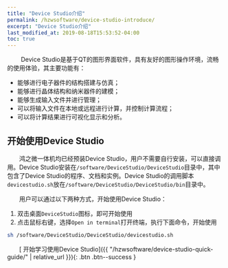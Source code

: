 ```yaml
---
title: "Device Studio介绍"
permalink: /hzwsoftware/device-studio-introduce/
excerpt: "Device Studio介绍"
last_modified_at: 2019-08-18T15:53:52-04:00
toc: true
---
```


&emsp;&emsp; Device Studio是基于QT的图形界面软件，具有友好的图形操作环境，流畅的使用体验，其主要功能有：
- 能够进行电子器件的结构搭建与仿真；
- 能够进行晶体结构和纳米器件的建模；
- 能够生成输入文件并进行管理；
- 可以将输入文件在本地或远程进行计算，并控制计算流程；
- 可以将计算结果进行可视化显示和分析。

## 开始使用Device Studio

&emsp;&emsp;鸿之微一体机均已经预装Device Studio，用户不需要自行安装，可以直接调用。Device Studio安装在`/software/DeviceStudio/DeviceStudio`目录中，其中包含了Device Studio的程序、文档和实例。Device Studio的调用脚本`devicestudio.sh`放在`/software/DeviceStudio/DeviceStudio/bin`目录中。

&emsp;&emsp;用户可以通过以下两种方式，开始使用Device Studio：
1. 双击桌面`DeviceStudio`图标，即可开始使用
2. 点击鼠标右键，选择`Open in terminal`打开终端，执行下面命令，开始使用
```sh
sh /software/DeviceStudio/DeviceStudio/devicestudio.sh
```

&emsp;&emsp;[<i class="far fa-file-alt"></i> 开始学习使用Device Studio]({{ "/hzwsoftware/device-studio-quick-guide/" | relative_url }}){: .btn .btn--success }
